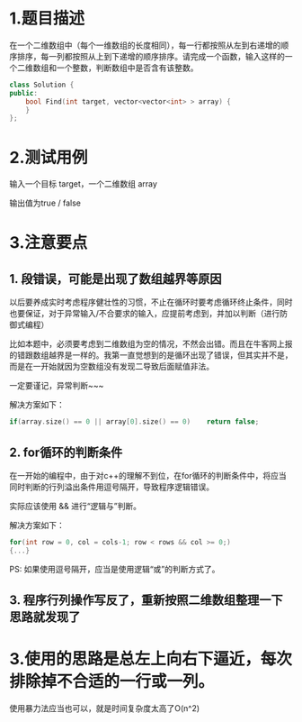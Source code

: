 # 1.题目描述

在一个二维数组中（每个一维数组的长度相同），每一行都按照从左到右递增的顺序排序，每一列都按照从上到下递增的顺序排序。请完成一个函数，输入这样的一个二维数组和一个整数，判断数组中是否含有该整数。

```c++
class Solution {
public:
    bool Find(int target, vector<vector<int> > array) {
    }
};
```

# 2.测试用例

输入一个目标 target，一个二维数组 array

输出值为true / false

# 3.注意要点

## 1. 段错误，可能是出现了数组越界等原因
以后要养成实时考虑程序健壮性的习惯，不止在循环时要考虑循环终止条件，同时也要保证，对于异常输入/不合要求的输入，应提前考虑到，并加以判断（进行防御式编程）

比如本题中，必须要考虑到二维数组为空的情况，不然会出错。而且在牛客网上报的错跟数组越界是一样的。我第一直觉想到的是循环出现了错误，但其实并不是，而是在一开始就因为空数组没有发现二导致后面赋值非法。

一定要谨记，异常判断~~~

解决方案如下：
```c++
if(array.size() == 0 || array[0].size() == 0)    return false;
```


## 2. for循环的判断条件

在一开始的编程中，由于对c++的理解不到位，在for循环的判断条件中，将应当同时判断的行列溢出条件用逗号隔开，导致程序逻辑错误。

实际应该使用 && 进行“逻辑与”判断。

解决方案如下：
```c++
for(int row = 0, col = cols-1; row < rows && col >= 0;)
{...}
```

PS: 如果使用逗号隔开，应当是使用逻辑“或”的判断方式了。

## 3. 程序行列操作写反了，重新按照二维数组整理一下思路就发现了

# 3.使用的思路是总左上向右下逼近，每次排除掉不合适的一行或一列。

使用暴力法应当也可以，就是时间复杂度太高了O(n^2)